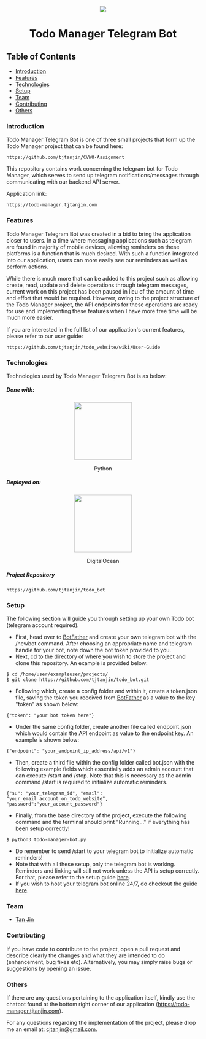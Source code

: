 <p align="center">
  <img src="https://i.imgur.com/5vut1a3.png" />
  <h1 align="center">Todo Manager Telegram Bot</h1>
</p>

## Table of Contents
* [Introduction](#introduction)
* [Features](#features)
* [Technologies](#technologies)
* [Setup](#setup)
* [Team](#team)
* [Contributing](#contributing)
* [Others](#others)

### Introduction
Todo Manager Telegram Bot is one of three small projects that form up the Todo Manager project that can be found here:
```
https://github.com/tjtanjin/CVWO-Assignment
```
This repository contains work concerning the telegram bot for Todo Manager, which serves to send up telegram notifications/messages through communicating with our backend API server.

Application link:
```
https://todo-manager.tjtanjin.com
```

### Features
Todo Manager Telegram Bot was created in a bid to bring the application closer to users. In a time where messaging applications such as telegram are found in majority of mobile devices, allowing reminders on these platforms is a function that is much desired. With such a function integrated into our application, users can more easily see our reminders as well as perform actions. 

While there is much more that can be added to this project such as allowing create, read, update and delete operations through telegram messages, current work on this project has been paused in lieu of the amount of time and effort that would be required. However, owing to the project structure of the Todo Manager project, the API endpoints for these operations are ready for use and implementing these features when I have more free time will be much more easier.

If you are interested in the full list of our application's current features, please refer to our user guide:
```
https://github.com/tjtanjin/todo_website/wiki/User-Guide
```

### Technologies
Technologies used by Todo Manager Telegram Bot is as below:
##### Done with:

<p align="center">
  <img height="150" width="150" src="https://logos-download.com/wp-content/uploads/2016/10/Python_logo_icon.png"/>
</p>
<p align="center">
Python
</p>

##### Deployed on:
<p align="center">
  <img height="150" width="150" src="https://i.dlpng.com/static/png/404295_thumb.png" />
</p>
<p align="center">
DigitalOcean
</p>

##### Project Repository
```
https://github.com/tjtanjin/todo_bot
```

### Setup
The following section will guide you through setting up your own Todo bot (telegram account required).
* First, head over to [BotFather](https://t.me/BotFather) and create your own telegram bot with the /newbot command. After choosing an appropriate name and telegram handle for your bot, note down the bot token provided to you.
* Next, cd to the directory of where you wish to store the project and clone this repository. An example is provided below:
```
$ cd /home/user/exampleuser/projects/
$ git clone https://github.com/tjtanjin/todo_bot.git
```
* Following which, create a config folder and within it, create a token.json file, saving the token you received from [BotFather](https://t.me/BotFather) as a value to the key "token" as shown below:
```
{"token": "your bot token here"}
```
* Under the same config folder, create another file called endpoint.json which would contain the API endpoint as value to the endpoint key. An example is shown below:
```
{"endpoint": "your_endpoint_ip_address/api/v1"}
```
* Then, create a third file within the config folder called bot.json with the following example fields which essentially adds an admin account that can execute /start and /stop. Note that this is necessary as the admin command /start is required to initialize automatic reminders.
```
{"su": "your_telegram_id", "email": "your_email_account_on_todo_website", "password":"your_account_password"}
```
* Finally, from the base directory of the project, execute the following command and the terminal should print "Running..." if everything has been setup correctly!
```
$ python3 todo-manager-bot.py
```
* Do remember to send /start to your telegram bot to initialize automatic reminders! 
* Note that with all these setup, only the telegram bot is working. Reminders and linking will still not work unless the API is setup correctly. For that, please refer to the setup guide [here](https://github.com/tjtanjin/todo_api#setup).
* If you wish to host your telegram bot online 24/7, do checkout the guide [here](https://gist.github.com/tjtanjin/ce560069506e3b6f4d70e570120249ed).

### Team
* [Tan Jin](https://github.com/tjtanjin)

### Contributing
If you have code to contribute to the project, open a pull request and describe clearly the changes and what they are intended to do (enhancement, bug fixes etc). Alternatively, you may simply raise bugs or suggestions by opening an issue.
### Others
If there are any questions pertaining to the application itself, kindly use the chatbot found at the bottom right corner of our application (https://todo-manager.tjtanjin.com).

For any questions regarding the implementation of the project, please drop me an email at: cjtanjin@gmail.com.
